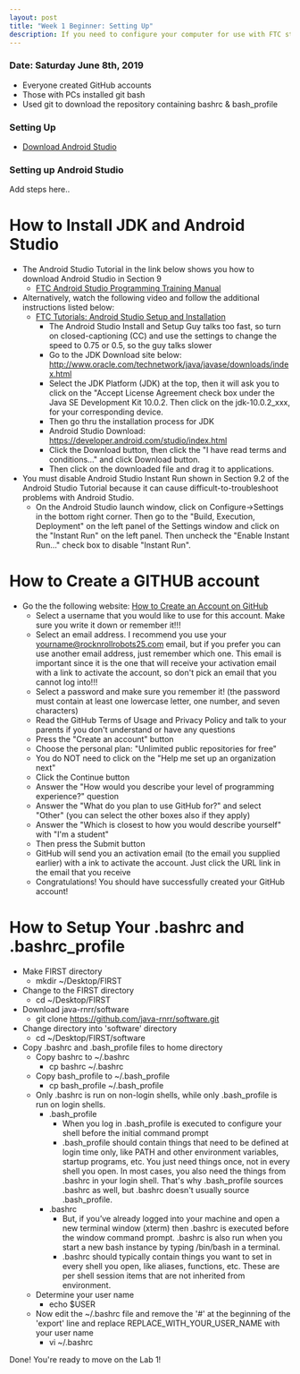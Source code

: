 ```yaml
---
layout: post
title: "Week 1 Beginner: Setting Up"
description: If you need to configure your computer for use with FTC start here! 
---
```


### Date: Saturday June 8th, 2019
* Everyone created GitHub accounts
* Those with PCs installed git bash
* Used git to download the repository containing bashrc & bash_profile


### Setting Up

* [Download Android Studio][android-install]

### Setting up Android Studio

Add steps here..


# How to Install JDK and Android Studio
* The Android Studio Tutorial in the link below shows you how to download Android Studio in Section 9
  * [FTC Android Studio  Programming Training Manual](https://www.firstinspires.org/sites/default/files/uploads/resource_library/ftc/android-studio-tutorial.pdf)
* Alternatively, watch the following video and follow the additional instructions listed below:
  * [FTC Tutorials: Android Studio Setup and Installation](https://youtu.be/uTjYo9w0TaY)
     * The Android Studio Install and Setup Guy talks too fast, so turn on closed-captioning (CC) and use the settings to change the speed to 0.75 or 0.5, so the guy talks slower
     * Go to the JDK Download site below: http://www.oracle.com/technetwork/java/javase/downloads/index.html
     * Select the JDK Platform (JDK) at the top, then it will ask you to click on the "Accept License Agreement check box under the Java SE Development Kit 10.0.2. Then click on the jdk-10.0.2_xxx, for your corresponding device.
     * Then go thru the installation process for JDK
     * Android Studio Download: https://developer.android.com/studio/index.html
     * Click the Download button, then click the "I have read terms and conditions..." and click Download button.
     * Then click on the downloaded file and drag it to applications.
* You must disable Android Studio Instant Run shown in Section 9.2 of the Android Studio Tutorial because it can cause difficult-to-troubleshoot problems with Android Studio.
  * On the Android Studio launch window, click on Configure->Settings in the bottom right corner. Then go to the "Build, Execution, Deployment" on the left panel of the Settings window and click on the "Instant Run" on the left panel. Then uncheck the "Enable Instant Run..." check box to disable "Instant Run".

# How to Create a GITHUB account
* Go the the following website: [How to Create an Account on GitHub](https://www.wikihow.com/Create-an-Account-on-GitHub)
  * Select a username that you would like to use for this account. Make sure you write it down or remember it!!!
  * Select an email address.  I recommend you use your yourname@rocknrollrobots25.com email, but if you prefer you can use another email address, just remember which one. This email is important since it is the one that will receive your activation email with a link to activate the account, so don't pick an email that you cannot log into!!!
  * Select a password and make sure you remember it!  (the password must contain at least one lowercase letter, one number, and seven characters)
  * Read the GitHub Terms of Usage and Privacy Policy and talk to your parents if you don't understand or have any questions
  * Press the "Create an account" button
  * Choose the personal plan: "Unlimited public repositories for free"
  * You do NOT need to click on the "Help me set up an organization next"
  * Click the Continue button
  * Answer the "How would you describe your level of programming experience?" question
  * Answer the "What do you plan to use GitHub for?" and select "Other" (you can select the other boxes also if they apply)
  * Answer the "Which is closest to how you would describe yourself" with "I'm a student"
  * Then press the Submit button
  * GitHub will send you an activation email (to the email you supplied earlier) with a ink to activate the account.  Just click the URL link in the email that you receive
  * Congratulations! You should have successfully created your GitHub account!

# How to Setup Your .bashrc and .bashrc_profile
* Make FIRST directory
  * mkdir ~/Desktop/FIRST
* Change to the FIRST directory
  * cd ~/Desktop/FIRST
* Download java-rnrr/software 
  * git clone https://github.com/java-rnrr/software.git
* Change directory into 'software' directory
  * cd ~/Desktop/FIRST/software
* Copy .bashrc and .bash_profile files to home directory 
  * Copy bashrc to ~/.bashrc
    * cp bashrc ~/.bashrc
  * Copy bash_profile to ~/.bash_profile
    * cp bash_profile ~/.bash_profile
  * Only .bashrc is run on non-login shells, while only .bash_profile is run on login shells.
    * .bash_profile    
      * When you log in .bash_profile is executed to configure your shell before the initial command prompt
      * .bash_profile should contain things that need to be defined at login time only, like PATH and other environment variables, startup programs, etc. You just need things once, not in every shell you open. In most cases, you also need the things from .bashrc in your login shell. That's why .bash_profile sources .bashrc as well, but .bashrc doesn't usually source .bash_profile.
    * .bashrc
      * But, if you’ve already logged into your machine and open a new terminal window (xterm) then .bashrc is executed before the window command prompt. .bashrc is also run when you start a new bash instance by typing /bin/bash in a terminal.
      * .bashrc should typically contain things you want to set in every shell you open, like aliases, functions, etc. These are per shell session items that are not inherited from environment.
  * Determine your user name
    * echo $USER
  * Now edit the ~/.bashrc file and remove the '#' at the beginning of the 'export' line and replace REPLACE_WITH_YOUR_USER_NAME with your user name
    * vi ~/.bashrc


Done! You're ready to move on the Lab 1!

[android-install]: https://developer.android.com/studio
